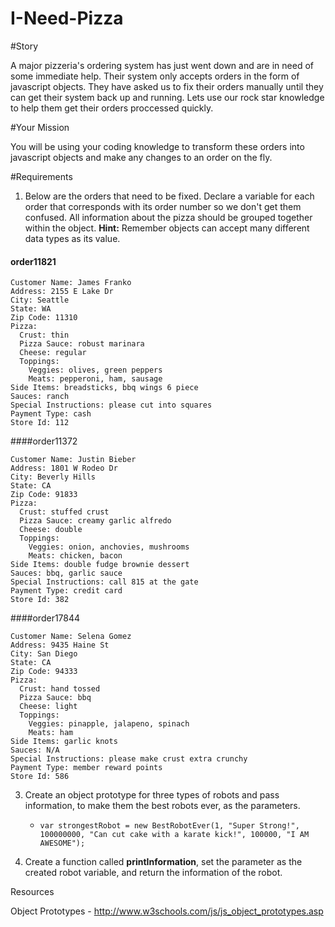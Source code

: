 # I-Need-Pizza

#Story

A major pizzeria's ordering system has just went down and are in need of some immediate help. Their system only accepts orders in the form of javascript objects. They have asked us to fix their orders manually until they can get their system back up and running. Lets use our rock star knowledge to help them get their orders proccessed quickly.

#Your Mission

You will be using your coding knowledge to transform these orders into javascript objects and make any changes to an order on the fly. 

#Requirements

1. Below are the orders that need to be fixed. Declare a variable for each order that corresponds with its order number so we don't get them confused. All information about the pizza should be grouped together within the object. **Hint:** Remember objects can accept many different data types as its value.
  
  #### order11821
```
Customer Name: James Franko                                                         
Address: 2155 E Lake Dr
City: Seattle
State: WA
Zip Code: 11310
Pizza:
  Crust: thin
  Pizza Sauce: robust marinara
  Cheese: regular
  Toppings:
    Veggies: olives, green peppers
    Meats: pepperoni, ham, sausage
Side Items: breadsticks, bbq wings 6 piece
Sauces: ranch
Special Instructions: please cut into squares
Payment Type: cash
Store Id: 112
```

####order11372
```
Customer Name: Justin Bieber                                                        
Address: 1801 W Rodeo Dr
City: Beverly Hills
State: CA
Zip Code: 91833
Pizza:
  Crust: stuffed crust
  Pizza Sauce: creamy garlic alfredo  
  Cheese: double
  Toppings:
    Veggies: onion, anchovies, mushrooms
    Meats: chicken, bacon
Side Items: double fudge brownie dessert
Sauces: bbq, garlic sauce
Special Instructions: call 815 at the gate
Payment Type: credit card
Store Id: 382
```
####order17844
```
Customer Name: Selena Gomez                                                        
Address: 9435 Haine St
City: San Diego
State: CA
Zip Code: 94333
Pizza:
  Crust: hand tossed
  Pizza Sauce: bbq 
  Cheese: light
  Toppings:
    Veggies: pinapple, jalapeno, spinach
    Meats: ham
Side Items: garlic knots
Sauces: N/A
Special Instructions: please make crust extra crunchy
Payment Type: member reward points
Store Id: 586
```


3. Create an object prototype for three types of robots and pass information, to make them the best robots ever, as the parameters.
    + `var strongestRobot = new BestRobotEver(1, "Super Strong!", 100000000, "Can cut cake with a karate kick!", 100000, "I AM AWESOME");`

4. Create a function called **printInformation**, set the parameter as the created robot variable, and return the information of the robot.

Resources

Object Prototypes - http://www.w3schools.com/js/js_object_prototypes.asp

